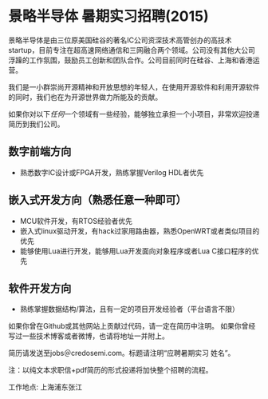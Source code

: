 景略半导体 暑期实习招聘(2015)
=============================

景略半导体是由三位原美国硅谷的著名IC公司资深技术高管创办的高技术startup，目前专注在超高速网络通信和三网融合两个领域。公司没有其他大公司浮躁的工作氛围，鼓励员工创新和团队合作。公司目前同时在硅谷、上海和香港运营。

我们是一小群崇尚开源精神和开放思想的年轻人，在使用开源软件和利用开源软件的同时，我们也在为开源世界做力所能及的贡献。

如果你对以下*任何*一个领域有一些经验，能够独立承担一个小项目，非常欢迎投递简历到我们公司。


数字前端方向
------------

* 熟悉数字IC设计或FPGA开发，熟练掌握Verilog HDL者优先

嵌入式开发方向（熟悉任意一种即可）
---------------------------------

* MCU软件开发，有RTOS经验者优先
* 嵌入式linux驱动开发，有hack过家用路由器，熟悉OpenWRT或者类似项目的优先
* 能够使用Lua进行开发，能够用Lua开发面向对象程序或者Lua C接口程序的优先

软件开发方向
------------

* 熟练掌握数据结构/算法，且有一定的项目开发经验者（平台语言不限）


如果你曾在Github或其他网站上贡献过代码，请一定在简历中注明。
如果你曾经写过一些技术博客或者微博，也请将地址一并附上。


简历请发送至jobs＠credosemi.com。标题请注明“应聘暑期实习 姓名”。

注：以纯文本求职信+pdf简历的形式投递将加快整个招聘的流程。


工作地点: 上海浦东张江
